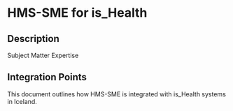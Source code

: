 # HMS-SME for is_Health

## Description

Subject Matter Expertise

## Integration Points

This document outlines how HMS-SME is integrated with is_Health systems in Iceland.
